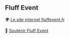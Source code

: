 ## Fluff Event

🌍 [Le site internet fluffevent.fr](https://fluffevent.fr/)

💖 [Soutenir Fluff Event](https://www.helloasso.com/associations/fluff-event/formulaires/2)
